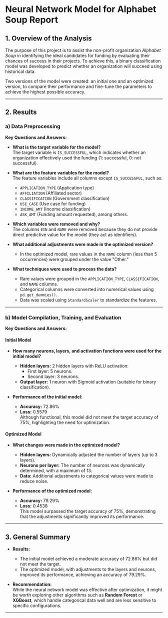 # **Neural Network Model for Alphabet Soup Report**

## **1. Overview of the Analysis**

The purpose of this project is to assist the non-profit organization *Alphabet Soup* in identifying the ideal candidates for funding by evaluating their chances of success in their projects. To achieve this, a binary classification model was developed to predict whether an organization will succeed using historical data.

Two versions of the model were created: an initial one and an optimized version, to compare their performance and fine-tune the parameters to achieve the highest possible accuracy.

---

## **2. Results**

### **a) Data Preprocessing**

**Key Questions and Answers:**

- **What is the target variable for the model?**  
  The target variable is `IS_SUCCESSFUL`, which indicates whether an organization effectively used the funding (1: successful, 0: not successful).

- **What are the feature variables for the model?**  
  The feature variables include all columns except `IS_SUCCESSFUL`, such as:  
  - `APPLICATION_TYPE` (Application type)  
  - `AFFILIATION` (Affiliated sector)  
  - `CLASSIFICATION` (Government classification)  
  - `USE_CASE` (Use case for funding)  
  - `INCOME_AMT` (Income classification)  
  - `ASK_AMT` (Funding amount requested), among others.

- **Which variables were removed and why?**  
  The columns `EIN` and `NAME` were removed because they do not provide direct predictive value for the model (they act as identifiers).

- **What additional adjustments were made in the optimized version?**  
  - In the optimized model, rare values in the `NAME` column (less than 5 occurrences) were grouped under the value "Other."

- **What techniques were used to process the data?**  
  - Rare values were grouped in the `APPLICATION_TYPE`, `CLASSIFICATION`, and `NAME` columns.  
  - Categorical columns were converted into numerical values using `pd.get_dummies()`.  
  - Data was scaled using `StandardScaler` to standardize the features.

---

### **b) Model Compilation, Training, and Evaluation**

**Key Questions and Answers:**

#### Initial Model

- **How many neurons, layers, and activation functions were used for the initial model?**  
  - **Hidden layers:** 2 hidden layers with ReLU activation:  
    - First layer: 5 neurons.  
    - Second layer: 3 neurons.  
  - **Output layer:** 1 neuron with Sigmoid activation (suitable for binary classification).

- **Performance of the initial model:**  
  - **Accuracy:** 72.86%  
  - **Loss:** 0.5579  
  Although functional, this model did not meet the target accuracy of 75%, highlighting the need for optimization.

#### Optimized Model

- **What changes were made in the optimized model?**  
  - **Hidden layers:** Dynamically adjusted the number of layers (up to 3 layers).  
  - **Neurons per layer:** The number of neurons was dynamically determined, with a maximum of 13.  
  - **Data:** Additional adjustments to categorical values were made to reduce noise.

- **Performance of the optimized model:**  
  - **Accuracy:** 79.29%  
  - **Loss:** 0.4538  
  This model surpassed the target accuracy of 75%, demonstrating that the adjustments significantly improved its performance.

---

## **3. General Summary**

- **Results:**  
  - The initial model achieved a moderate accuracy of 72.86% but did not meet the target.  
  - The optimized model, with adjustments to the layers and neurons, improved its performance, achieving an accuracy of 79.29%.

- **Recommendation:**  
  While the neural network model was effective after optimization, it might be worth exploring other algorithms such as **Random Forest** or **XGBoost**, which handle categorical data well and are less sensitive to specific configurations.

---